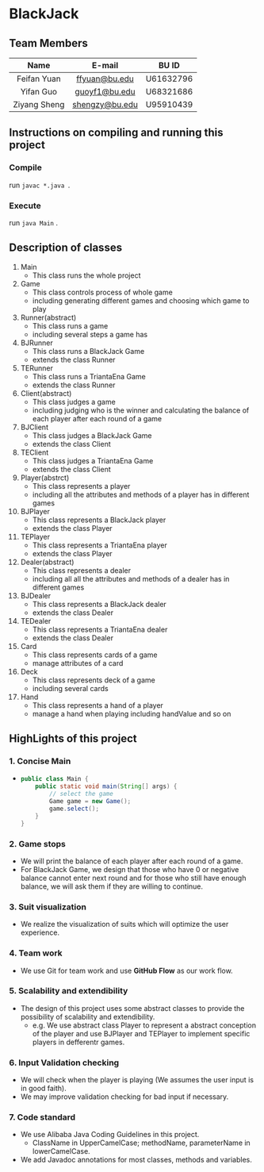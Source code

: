 # BlackJack

## Team Members


|     Name     |     E-mail     |   BU ID   |
| :------------: | :--------------: | :---------: |
| Feifan Yuan | ffyuan@bu.edu | U61632796 |
|  Yifan Guo  | guoyf1@bu.edu | U68321686 |
| Ziyang Sheng | shengzy@bu.edu | U95910439 |

## Instructions on compiling and running this project

### Compile

run `javac *.java `.

### Execute

run `java Main` .

## Description of classes

1. Main
   * This class runs the whole project
2. Game
   * This class controls process of whole game
   * including generating different games and choosing which game to play
3. Runner(abstract)
   * This class runs a game
   * including several steps a game has
4. BJRunner
   * This class runs a BlackJack Game
   * extends the class Runner
5. TERunner
   * This class runs a TriantaEna Game
   * extends the class Runner
6. Client(abstract)
   * This class judges a game
   * including judging who is the winner and calculating the balance of each player after each round of a game
7. BJClient
   * This class judges a BlackJack Game
   * extends the class Client
8. TEClient
   * This class judges a TriantaEna Game
   * extends the class Client
9. Player(abstrct)
   * This class represents a player
   * including all the attributes and methods of a player has in different games
10. BJPlayer
    * This class represents a BlackJack player
    * extends the class Player
11. TEPlayer
    * This class represents a TriantaEna player
    * extends the class Player
12. Dealer(abstract)
    * This class represents a dealer
    * including all all the attributes and methods of a dealer has in different games
13. BJDealer
    * This class represents a BlackJack dealer
    * extends the class Dealer
14. TEDealer
    * This class represents a TriantaEna dealer
    * extends the class Dealer
15. Card
    * This class represents cards of a game
    * manage attributes of a card
16. Deck
    * This class represents deck of a game
    * including several cards
17. Hand
    * This class represents a hand of a player
    * manage a hand when playing including handValue and so on

## HighLights of this project

### 1. Concise Main

* ```java
  public class Main {
      public static void main(String[] args) {
          // select the game
          Game game = new Game();
          game.select();
      }
  }
  ```

### 2. Game stops

* We will print the balance of each player after each round of a game.
* For BlackJack Game, we design that those who have 0 or negative balance cannot enter next round
  and for those who still have enough balance, we will ask them if they are willing to continue.

### 3. Suit visualization

* We realize the visualization of suits which will optimize the user experience.

### 4. Team work

* We use Git for team work and use **GitHub Flow** as our work flow.

### 5. Scalability and extendibility

* The design of this project uses some abstract classes to provide the possibility of scalability and extendibility.
  * e.g. We use abstract class Player to represent a abstract conception of the player and use BJPlayer and TEPlayer to implement specific players in defferentr games.

### 6. Input Validation checking

* We will check when the player is playing (We assumes the user input is in good faith).
* We may improve validation checking for bad input if necessary.

### 7. Code standard

* We use Alibaba Java Coding Guidelines in this project.
  * ClassName in UpperCamelCase; methodName, parameterName in lowerCamelCase.
* We add Javadoc annotations for most classes, methods and variables.
